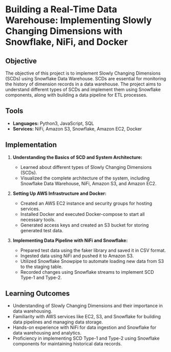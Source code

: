 # Building a Real-Time Data Warehouse: Implementing Slowly Changing Dimensions with Snowflake, NiFi, and Docker
## Objective
The objective of this project is to implement Slowly Changing Dimensions (SCDs) using Snowflake Data Warehouse. SCDs are essential for monitoring the history of dimension records in a data warehouse. The project aims to understand different types of SCDs and implement them using Snowflake components, along with building a data pipeline for ETL processes.

## Tools
- **Languages:** Python3, JavaScript, SQL
- **Services:** NiFi, Amazon S3, Snowflake, Amazon EC2, Docker

## Implementation
1. **Understanding the Basics of SCD and System Architecture:**
   - Learned about different types of Slowly Changing Dimensions (SCDs).
   - Visualized the complete architecture of the system, including Snowflake Data Warehouse, NiFi, Amazon S3, and Amazon EC2.

2. **Setting Up AWS Infrastructure and Docker:**
   - Created an AWS EC2 instance and security groups for hosting services.
   - Installed Docker and executed Docker-compose to start all necessary tools.
   - Generated access keys and created an S3 bucket for storing generated test data.

3. **Implementing Data Pipeline with NiFi and Snowflake:**
   - Prepared test data using the faker library and saved it in CSV format.
   - Ingested data using NiFi and pushed it to Amazon S3.
   - Utilized Snowflake Snowpipe to automate loading new data from S3 to the staging table.
   - Recorded changes using Snowflake streams to implement SCD Type-1 and Type-2.

 ## Learning Outcomes
   - Understanding of Slowly Changing Dimensions and their importance in data warehousing.
   - Familiarity with AWS services like EC2, S3, and Snowflake for building data pipelines and managing data storage.
   - Hands-on experience with NiFi for data ingestion and Snowflake for data warehousing and analytics.
   - Proficiency in implementing SCD Type-1 and Type-2 using Snowflake components for maintaining historical data records.
